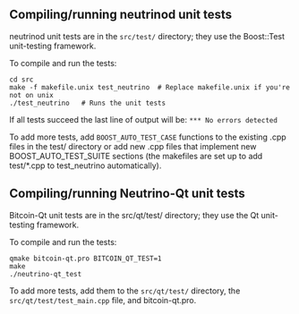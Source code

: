 Compiling/running neutrinod unit tests
------------------------------------

neutrinod unit tests are in the `src/test/` directory; they
use the Boost::Test unit-testing framework.

To compile and run the tests:

	cd src
	make -f makefile.unix test_neutrino  # Replace makefile.unix if you're not on unix
	./test_neutrino   # Runs the unit tests

If all tests succeed the last line of output will be:
`*** No errors detected`

To add more tests, add `BOOST_AUTO_TEST_CASE` functions to the existing
.cpp files in the test/ directory or add new .cpp files that
implement new BOOST_AUTO_TEST_SUITE sections (the makefiles are
set up to add test/*.cpp to test_neutrino automatically).


Compiling/running Neutrino-Qt unit tests
---------------------------------------

Bitcoin-Qt unit tests are in the src/qt/test/ directory; they
use the Qt unit-testing framework.

To compile and run the tests:

	qmake bitcoin-qt.pro BITCOIN_QT_TEST=1
	make
	./neutrino-qt_test

To add more tests, add them to the `src/qt/test/` directory,
the `src/qt/test/test_main.cpp` file, and bitcoin-qt.pro.
